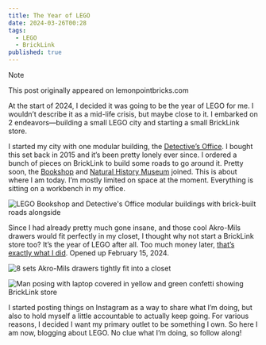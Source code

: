 ```yaml
---
title: The Year of LEGO
date: 2024-03-26T00:28
tags:
  - LEGO
  - BrickLink
published: true
---
```


> [!NOTE]
> This post originally appeared on lemonpointbricks.com

At the start of 2024, I decided it was going to be the year of LEGO for me. I wouldn’t describe it as a mid-life crisis, but maybe close to it. I embarked on 2 endeavors—building a small LEGO city and starting a small BrickLink store.

I started my city with one modular building, the [Detective’s Office](https://www.lego.com/en-us/product/detective-s-office-10246). I bought this set back in 2015 and it’s been pretty lonely ever since. I ordered a bunch of pieces on BrickLink to build some roads to go around it. Pretty soon, the [Bookshop](https://www.lego.com/en-us/product/bookshop-10270) and [Natural History Museum](https://www.lego.com/en-us/product/natural-history-museum-10326) joined. This is about where I am today. I’m mostly limited on space at the moment. Everything is sitting on a workbench in my office.

![LEGO Bookshop and Detective's Office modular buildings with brick-built roads alongside](https://samwarnick.com/media/IMG_7543.jpeg "LEGO did most of the heavy lifting, but I think it looks great!")

Since I had already pretty much gone insane, and those cool Akro-Mils drawers would fit perfectly in my closet, I thought why not start a BrickLink store too? It’s the year of LEGO after all. Too much money later, [that’s exactly what I did](https://store.bricklink.com/samwarnick&amp;utm_content=globalnav#/shop). Opened up February 15, 2024.

![8 sets Akro-Mils drawers tightly fit into a closet](https://samwarnick.com/media/IMG_7526.jpeg "They fit so perfectly, I'd be stupid not to do it.")

![Man posing with laptop covered in yellow and green confetti showing BrickLink store](https://samwarnick.com/media/IMG_0111--1-.jpeg "Aw, here I am like a month ago opening the store")

I started posting things on Instagram as a way to share what I’m doing, but also to hold myself a little accountable to actually keep going. For various reasons, I decided I want my primary outlet to be something I own. So here I am now, blogging about LEGO. No clue what I’m doing, so follow along!
